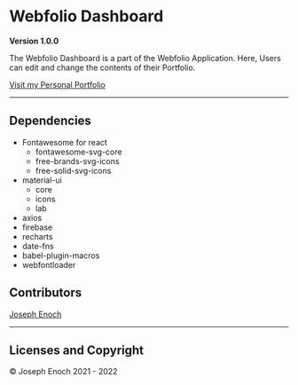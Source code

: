 # Webfolio Dashboard

**Version 1.0.0**

The Webfolio Dashboard is a part of the Webfolio Application. Here, Users can edit and change the contents of their Portfolio.

[Visit my Personal Portfolio](https://josephenoch.github.io/reactportfolio)

---

## Dependencies

- Fontawesome for react
    - fontawesome-svg-core
    - free-brands-svg-icons
    - free-solid-svg-icons
- material-ui
    - core
    - icons
    - lab
- axios
- firebase
- recharts
- date-fns
- babel-plugin-macros
- webfontloader

## Contributors

[Joseph Enoch](https://github.com/josephenoch)


---

## Licenses and Copyright

&copy; Joseph Enoch 2021 - 2022
